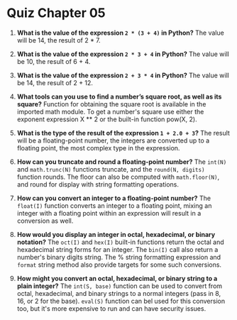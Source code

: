 # Quiz Chapter 05

1. **What is the value of the expression `2 * (3 + 4)` in Python?**
    The value will be 14, the result of 2 * 7.

2. **What is the value of the expression `2 * 3 + 4` in Python?**
    The value will be 10, the result of 6 + 4.

3. **What is the value of the expression `2 + 3 * 4` in Python?**
    The value will be 14, the result of 2 + 12.

4. **What tools can you use to find a number’s square root, as well as its square?**
    Function for obtaining the square root is available in the imported math module. To get a number's square use either the exponent expression X ** 2 or the built-in function pow(X, 2).

5. **What is the type of the result of the expression `1 + 2.0 + 3`?**
    The result will be a floating-point number, the integers are converted up to a floating point, the most complex type in the expression.

6. **How can you truncate and round a floating-point number?**
    The `int(N)` and `math.trunc(N)` functions truncate, and the `round(N, digits)` function rounds. The floor can also be computed with `math.floor(N)`, and round for display with string formatting operations.

7. **How can you convert an integer to a floating-point number?**
    The `float(I)` function converts an integer to a floating point, mixing an integer with a floating point within an expression will result in a conversion as well.

8. **How would you display an integer in octal, hexadecimal, or binary notation?**
    The `oct(I)` and `hex(I)` built-in functions return the octal and hexadecimal string forms for an integer. The `bin(I)` call also return a number's binary digits string. The % string formatting expression and `format` string method also provide targets for some such conversions.

9. **How might you convert an octal, hexadecimal, or binary string to a plain integer?**
    The `int(S, base)` function can be used to convert from octal, hexadecimal, and binary strings to a normal integers (pass in 8, 16, or 2  for the base). `eval(S)` function can bel used for this conversion too, but it's more expensive to run and can have security issues.
